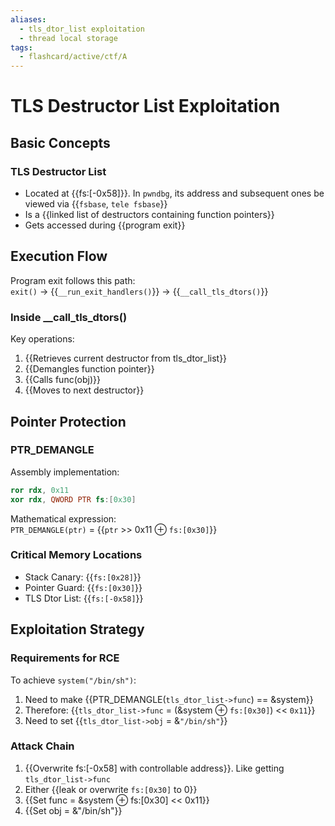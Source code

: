 ```yaml
---
aliases:
  - tls_dtor_list exploitation
  - thread local storage
tags:
  - flashcard/active/ctf/A
---
```


# TLS Destructor List Exploitation

## Basic Concepts

### TLS Destructor List
- Located at {{fs:[-0x58]}}. In `pwndbg`, its address and subsequent ones be viewed via {{`fsbase`, `tele fsbase`}}
- Is a {{linked list of destructors containing function pointers}}
- Gets accessed during {{program exit}}

## Execution Flow
Program exit follows this path:  
`exit()` → {{`__run_exit_handlers()`}} → {{`__call_tls_dtors()`}}


### Inside __call_tls_dtors()
Key operations:
1. {{Retrieves current destructor from tls_dtor_list}}
2. {{Demangles function pointer}}
3. {{Calls func(obj)}}
4. {{Moves to next destructor}}

## Pointer Protection

### PTR_DEMANGLE
Assembly implementation:
```nasm
ror rdx, 0x11
xor rdx, QWORD PTR fs:[0x30]
```
Mathematical expression:  
`PTR_DEMANGLE(ptr)` = {{`ptr` >> 0x11 ⊕ `fs:[0x30]`}}


### Critical Memory Locations
- Stack Canary: {{`fs:[0x28]`}}
- Pointer Guard: {{`fs:[0x30]`}}
- TLS Dtor List: {{`fs:[-0x58]`}}

## Exploitation Strategy

### Requirements for RCE
To achieve `system("/bin/sh")`:
1. Need to make {{PTR_DEMANGLE(`tls_dtor_list->func`) == &system}}
2. Therefore: {{`tls_dtor_list->func` = (&system ⊕ `fs:[0x30]`) << `0x11`}}
3. Need to set {{`tls_dtor_list->obj` = &`"/bin/sh"`}}

### Attack Chain
1. {{Overwrite fs:[-0x58] with controllable address}}. Like getting `tls_dtor_list->func`
2. Either {{leak or overwrite `fs:[0x30]` to 0}}
3. {{Set func = &system ⊕ fs:[0x30] << 0x11}}
4. {{Set obj = &"/bin/sh"}}
